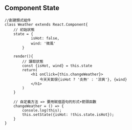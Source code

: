 ## Component State
	//創建類式組件
	class Weather extends React.Component{
	    // 初始狀態
	    state = {
	            isHot: false,
	            wind: '微風'
	        }
	
	    render(){
	        // 讀取狀態
	        const {isHot, wind} = this.state
	        return(
	            <h1 onClick={this.changeWeather}>
					今天天氣很{isHot ? '炎熱' : '涼爽'}, {wind}
				</h1>
	        )
	    }
	
	    // 自定義方法 => 要用賦值語句的形式+箭頭函數
	    changeWeather = () => {
	        console.log(this);
	        this.setState({isHot: !this.state.isHot});
	    }
	}